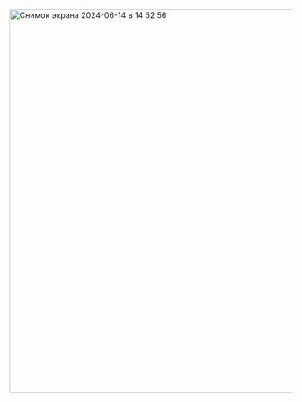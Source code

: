 <img width="681" alt="Снимок экрана 2024-06-14 в 14 52 56" src="https://github.com/NastiaUzdemir/Docker/assets/47664011/80864338-c1c1-40d1-919a-7a120ea79a75">
